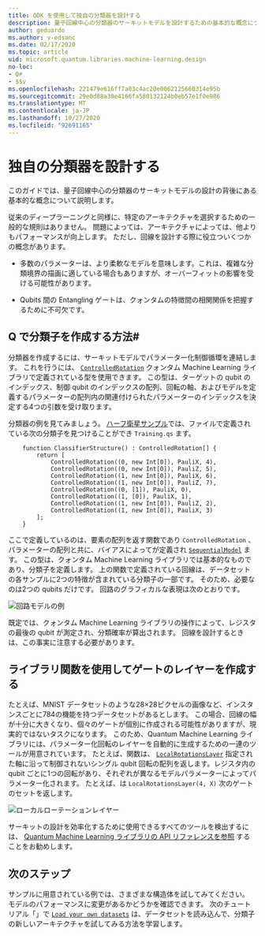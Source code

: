 ```yaml
---
title: QDK を使用して独自の分類器を設計する
description: 量子回線中心の分類器のサーキットモデルを設計するための基本的な概念について説明します。
author: geduardo
ms.author: v-edsanc
ms.date: 02/17/2020
ms.topic: article
uid: microsoft.quantum.libraries.machine-learning.design
no-loc:
- Q#
- $$v
ms.openlocfilehash: 221479e616ff7a03c4ac20e0062125660314e95b
ms.sourcegitcommit: 29e0d88a30e4166fa580132124b0eb57e1f0e986
ms.translationtype: MT
ms.contentlocale: ja-JP
ms.lasthandoff: 10/27/2020
ms.locfileid: "92691165"
---
```

# <a name="design-your-own-classifier"></a>独自の分類器を設計する

このガイドでは、量子回線中心の分類器のサーキットモデルの設計の背後にある基本的な概念について説明します。

従来のディープラーニングと同様に、特定のアーキテクチャを選択するための一般的な規則はありません。 問題によっては、アーキテクチャによっては、他よりもパフォーマンスが向上します。 ただし、回線を設計する際に役立ついくつかの概念があります。

- 多数のパラメーターは、より柔軟なモデルを意味します。これは、複雑な分類境界の描画に適している場合もありますが、オーバーフィットの影響を受ける可能性があります。

- Qubits 間の Entangling ゲートは、クォンタムの特徴間の相関関係を把握するために不可欠です。

## <a name="how-to-build-a-classifier-with-q"></a>Q で分類子を作成する方法\#

分類器を作成するには、サーキットモデルでパラメーター化制御循環を連結します。 これを行うには、 [`ControlledRotation`](xref:Microsoft.Quantum.MachineLearning.ControlledRotation) クォンタム Machine Learning ライブラリで定義されている型を使用できます。 この型は、ターゲットの qubit のインデックス、制御 qubit のインデックスの配列、回転の軸、およびモデルを定義するパラメーターの配列内の関連付けられたパラメーターのインデックスを決定する4つの引数を受け取ります。

分類器の例を見てみましょう。 [ハーフ衛星サンプル](https://github.com/microsoft/Quantum/tree/main/samples/machine-learning/half-moons)では、ファイルで定義されている次の分類子を見つけることができ `Training.qs` ます。

```qsharp
    function ClassifierStructure() : ControlledRotation[] {
        return [
            ControlledRotation((0, new Int[0]), PauliX, 4),
            ControlledRotation((0, new Int[0]), PauliZ, 5),
            ControlledRotation((1, new Int[0]), PauliX, 6),
            ControlledRotation((1, new Int[0]), PauliZ, 7),
            ControlledRotation((0, [1]), PauliX, 0),
            ControlledRotation((1, [0]), PauliX, 1),
            ControlledRotation((1, new Int[0]), PauliZ, 2),
            ControlledRotation((1, new Int[0]), PauliX, 3)
        ];
    }
 ```

ここで定義しているのは、要素の配列を返す関数であり `ControlledRotation` 、パラメーターの配列と共に、バイアスによってが定義され [`SequentialModel`](xref:Microsoft.Quantum.MachineLearning.SequentialModel) ます。 この型は、クォンタム Machine Learning ライブラリでは基本的なものであり、分類子を定義します。 上の関数で定義されている回線は、データセットの各サンプルに2つの特徴が含まれている分類子の一部です。 そのため、必要なのは2つの qubits だけです。 回路のグラフィカルな表現は次のとおりです。

 ![回路モデルの例](~/media/circuit_model_1.PNG)

既定では、クォンタム Machine Learning ライブラリの操作によって、レジスタの最後の qubit が測定され、分類確率が算出されます。 回線を設計するときは、この事実に注意する必要があります。

## <a name="use-the-library-functions-to-write-layers-of-gates"></a>ライブラリ関数を使用してゲートのレイヤーを作成する

たとえば、MNIST データセットのような28×28ピクセルの画像など、インスタンスごとに784の機能を持つデータセットがあるとします。 この場合、回線の幅が十分に大きくなり、個々のゲートが個別に作成される可能性がありますが、現実的ではないタスクになります。 このため、Quantum Machine Learning ライブラリには、パラメーター化回転のレイヤーを自動的に生成するための一連のツールが用意されています。 たとえば、関数は、 [`LocalRotationsLayer`](xref:Microsoft.Quantum.MachineLearning.LocalRotationsLayer) 指定された軸に沿って制御されないシングル qubit 回転の配列を返します。レジスタ内の qubit ごとに1つの回転があり、それぞれが異なるモデルパラメーターによってパラメーター化されます。 たとえば、は `LocalRotationsLayer(4, X)` 次のゲートのセットを返します。

 ![ローカルローテーションレイヤー](~/media/local_rotations_layer.PNG)

サーキットの設計を効率化するために使用できるすべてのツールを検出するには、 [Quantum Machine Learning ライブラリの API リファレンスを参照](xref:Microsoft.Quantum.MachineLearning) することをお勧めします。

## <a name="next-steps"></a>次のステップ

 サンプルに用意されている例では、さまざまな構造体を試してみてください。 モデルのパフォーマンスに変更があるかどうかを確認できます。 次のチュートリアル「」で [`Load your own datasets`](xref:microsoft.quantum.libraries.machine-learning.load) は、データセットを読み込んで、分類子の新しいアーキテクチャを試してみる方法を学習します。

